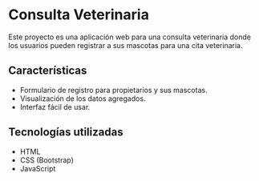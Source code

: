 
# Consulta Veterinaria

Este proyecto es una aplicación web para una consulta veterinaria donde los usuarios pueden registrar a sus mascotas para una cita veterinaria.

## Características

- Formulario de registro para propietarios y sus mascotas.
- Visualización de los datos agregados.
- Interfaz fácil de usar.

## Tecnologías utilizadas

- HTML
- CSS (Bootstrap)
- JavaScript




